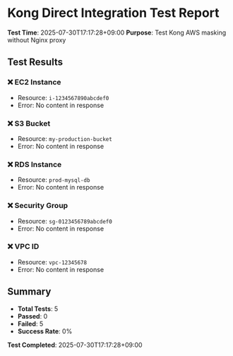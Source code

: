 # Kong Direct Integration Test Report

**Test Time**: 2025-07-30T17:17:28+09:00
**Purpose**: Test Kong AWS masking without Nginx proxy

## Test Results

### ❌ EC2 Instance
- Resource: `i-1234567890abcdef0`
- Error: No content in response

### ❌ S3 Bucket
- Resource: `my-production-bucket`
- Error: No content in response

### ❌ RDS Instance
- Resource: `prod-mysql-db`
- Error: No content in response

### ❌ Security Group
- Resource: `sg-0123456789abcdef0`
- Error: No content in response

### ❌ VPC ID
- Resource: `vpc-12345678`
- Error: No content in response


## Summary

- **Total Tests**: 5
- **Passed**: 0
- **Failed**: 5
- **Success Rate**: 0%

**Test Completed**: 2025-07-30T17:17:28+09:00
